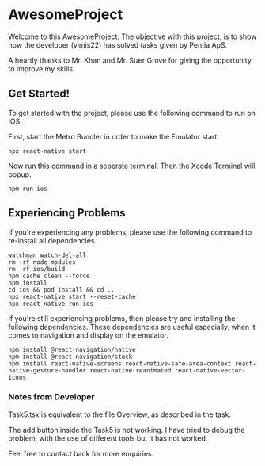 <h1>AwesomeProject</h1>
<p>Welcome to this AwesomeProject. The objective with this project,
is to show how the developer (vimis22) has solved tasks given by Pentia ApS.</p>
<p>A heartly thanks to Mr. Khan and Mr. Stær Grove for giving the opportunity to improve my skills.</p>

<h2>Get Started!</h2>
<p>To get started with the project, please use the following command to run on IOS.</p>
<p>First, start the Metro Bundler in order to make the Emulator start.</p>

```
npx react-native start
```

<p>Now run this command in a seperate terminal. Then the Xcode Terminal will popup.</p>

```
npm run ios
```
<h2>Experiencing Problems</h2>
<p>If you're experiencing any problems, please use the following command to re-install all dependencies.</p>

```
watchman watch-del-all
rm -rf node_modules
rm -rf ios/build
npm cache clean --force
npm install
cd ios && pod install && cd ..
npx react-native start --reset-cache
npx react-native run-ios
```
<p>If you're still experiencing problems, then please try and installing the following dependencies.
These dependencies are useful especially, when it comes to navigation and display on the emulator.</p>

```
npm install @react-navigation/native
npm install @react-navigation/stack
npm install react-native-screens react-native-safe-area-context react-native-gesture-handler react-native-reanimated react-native-vector-icons
```

<h3>Notes from Developer</h3>
<p>Task5.tsx is equivalent to the file Overview, as described in the task.</p>
<p>The add button inside the Task5 is not working. I have tried to debug the problem,
with the use of different tools but it has not worked.</p>
<p>Feel free to contact back for more enquiries.</p>
